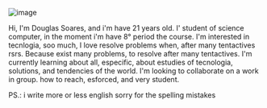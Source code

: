 ![image](https://user-images.githubusercontent.com/105395813/188935112-05e9e621-9535-4bb8-9681-b31fe0528084.png)

<!---
Douglas4Developer/Douglas4Developer is a ✨ special ✨ repository because its `README.md` (this file) appears on your GitHub profile.
You can click the Preview link to take a look at your changes.
--->
Hi, I'm Douglas Soares, and i'm have 21 years old. I' student of science computer, in the moment i'm have 8° period the course.
I'm interested in tecnlogia, soo much, I love resolve problems when, after many tentactives rsrs. Because exist many problems, to resolve after many tentactives.
I'm currently learning about all, especific, about estudies of tecnologia, solutions, and tendencies of the world.
I'm looking to collaborate on a work in group.
how to reach, esforced, and very student.

PS.: i write more or less english
sorry for the spelling mistakes
